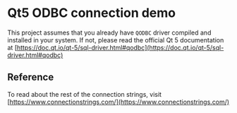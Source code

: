 # Qt5 ODBC connection demo

This project assumes that you already have `QODBC` driver compiled and installed in your system. If not, please read the official Qt 5 documentation at [https://doc.qt.io/qt-5/sql-driver.html#qodbc](https://doc.qt.io/qt-5/sql-driver.html#qodbc)


## Reference
To read about the rest of the connection strings, visit [https://www.connectionstrings.com/](https://www.connectionstrings.com/)